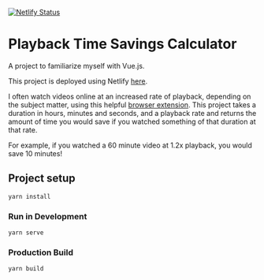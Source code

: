 [![Netlify Status](https://api.netlify.com/api/v1/badges/1dbc1521-e0cd-49de-8a34-2cc9dfb36cab/deploy-status)](https://app.netlify.com/sites/zedlove-playback-time-savings/deploys)

# Playback Time Savings Calculator
A project to familiarize myself with Vue.js.

This project is deployed using Netlify [here](zedlove-playback-time-savings.netlify.com).

I often watch videos online at an increased rate of playback, depending on the subject matter, using this helpful [browser extension]([https://chrome.google.com/webstore/detail/video-speed-controller/nffaoalbilbmmfgbnbgppjihopabppdk](https://chrome.google.com/webstore/detail/video-speed-controller/nffaoalbilbmmfgbnbgppjihopabppdk)). This project takes a duration in hours, minutes and seconds, and a playback rate and returns the amount of time you would save if you watched something of that duration at that rate.

For example, if you watched a 60 minute video at 1.2x playback, you would save 10 minutes!

## Project setup
```
yarn install
```

### Run in Development
```
yarn serve
```

### Production Build
```
yarn build
```
